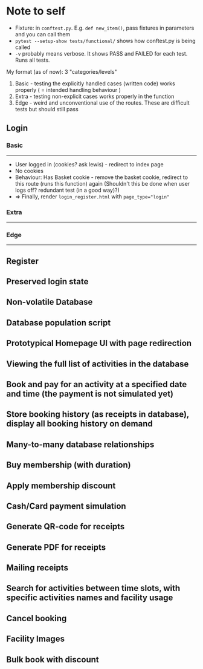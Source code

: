 # Note to self
* Fixture: in `conftest.py`. E.g. `def new_item()`, pass fixtures in parameters and you can call them
* `pytest --setup-show tests/functional/` shows how conftest.py is being called
* `-v` probably means verbose. It shows PASS and FAILED for each test. Runs all tests.

My format (as of now):
3 "categories/levels"
1. Basic - testing the explicitly handled cases (written code) works properly ( = intended handling behaviour )
2. Extra - testing non-explicit cases works properly in the function
3. Edge - weird and unconventional use of the routes. These are difficult tests but should still pass

## Login
### Basic
---
- User logged in (cookies? ask lewis) - redirect to index page
- No cookies
- Behaviour: Has Basket cookie - remove the basket cookie, redirect to this route (runs this function) again
(Shouldn't this be done when user logs off? redundant test (in a good way)?)
- => Finally, render `login_register.html` with `page_type="login"`

### Extra
---

### Edge
---

## Register

## Preserved login state

## Non-volatile Database

## Database population script

## Prototypical Homepage UI with page redirection

## Viewing the full list of activities in the database

## Book and pay for an activity at a specified date and time (the payment is not simulated yet)

## Store booking history (as receipts in database), display all booking history on demand

## Many-to-many database relationships

## Buy membership (with duration)

## Apply membership discount

## Cash/Card payment simulation

## Generate QR-code for receipts

## Generate PDF for receipts

## Mailing receipts

## Search for activities between time slots, with specific activities names and facility usage

## Cancel booking

## Facility Images

## Bulk book with discount